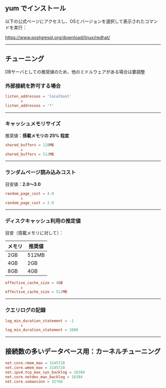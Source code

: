 ## yum でインストール

以下の公式ページにアクセスし、OSとバージョンを選択して表示されたコマンドを実行：

https://www.postgresql.org/download/linux/redhat/

---

## チューニング

DBサーバとしての推奨値のため、他のミドルウェアがある場合は要調整

### 外部接続を許可する場合

```conf
listen_addresses = 'localhost'
       ↓
listen_addresses = '*'
```

---

### キャッシュメモリサイズ

推奨値：**搭載メモリの 25% 程度**

```conf
shared_buffers = 128MB
       ↓
shared_buffers = 512MB
```

---

### ランダムページ読み込みコスト

目安値：**2.0〜3.0**

```conf
random_page_cost = 4.0
       ↓
random_page_cost = 2.0
```

---

### ディスクキャッシュ利用の推定値

目安（搭載メモリに対して）：

| メモリ | 推奨値              |
|--------|---------------------|
| 2GB    | 512MB               |
| 4GB    | 2GB                 |
| 8GB    | 4GB                 |

```conf
effective_cache_size = 4GB
       ↓
effective_cache_size = 512MB
```

---

### クエリログの記録

```conf
log_min_duration_statement = -1
       ↓
log_min_duration_statement = 1000
```

---

## 接続数の多いデータベース用：カーネルチューニング

```conf
net.core.rmem_max = 3145728
net.core.wmem_max = 3145728
net.ipv4.tcp_max_syn_backlog = 16384
net.core.netdev_max_backlog = 16384
net.core.somaxconn = 32768
```